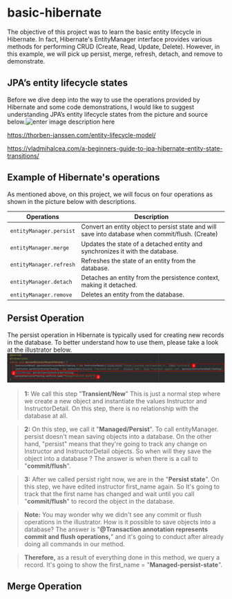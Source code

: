 # basic-hibernate
The objective of this project was to learn the basic entity lifecycle in Hibernate. In fact, Hibernate's EntityManager interface provides various methods for performing CRUD (Create, Read, Update, Delete). However, in this example, we will pick up persist, merge, refresh, detach, and remove to demonstrate.


## JPA’s entity lifecycle states
Before we dive deep into the way to use the operations provided by Hibernate and some code demonstrations, I would like to suggest understanding JPA’s entity lifecycle states from the picture and source below.![enter image description here](https://thorben-janssen.com/wp-content/uploads/2020/07/Lifecycle-Model-1024x576.png)

https://thorben-janssen.com/entity-lifecycle-model/

https://vladmihalcea.com/a-beginners-guide-to-jpa-hibernate-entity-state-transitions/


## Example of Hibernate's operations
As mentioned above, on this project, we will focus on four operations as shown in the picture below with descriptions.

|Operations                     |Description                  |
|-------------------------------|-----------------------------|
|`entityManager.persist`        |Convert an entity object to persist state and will save into database when commit/flush. (Create)|
|`entityManager.merge`          |Updates the state of a detached entity and synchronizes it with the database.|
|`entityManager.refresh`        |Refreshes the state of an entity from the database.|
|`entityManager.detach`			    |Detaches an entity from the persistence context, making it detached.|
|`entityManager.remove`			    |Deletes an entity from the database.|

## Persist Operation
The persist operation in Hibernate is typically used for creating new records in the database. 
To better understand how to use them, please take a look at the illustrator below.
![enter image description here](images/PersisDemo.JPG)

> **1:** We call this step "**Transient/New**" This is just a normal step where we create a new object and instantiate the values Instructor and InstructorDetail. On this step, there is no relationship with the database at all.

> **2:** On this step, we call it "**Managed/Persist**". To call entityManager. persist doesn't mean saving objects into a database.
On the other hand, "persist" means that they're going to track any change on Instructor and InstructorDetail objects.
So when will they save the object into a database ? The answer is when there is a call to "**commit/flush**".

> **3:** After we called persist right now, we are in the "**Persist state**". On this step, we have edited instructor first_name again. So It's going to track that the first name has changed and wait until you call "**commit/flush**" to record the object in the database.

> **Note:** You may wonder why we didn't see any commit or flush operations in the illustrator. How is it possible to save objects into a database? The answer is "**@Transaction annotation represents commit and flush operations,**" and it's going to conduct after already doing all commands in our method.

> **Therefore,** as a result of everything done in this method, we query a record. It's going to show the first_name = "**Managed-persist-state**".


## Merge Operation
